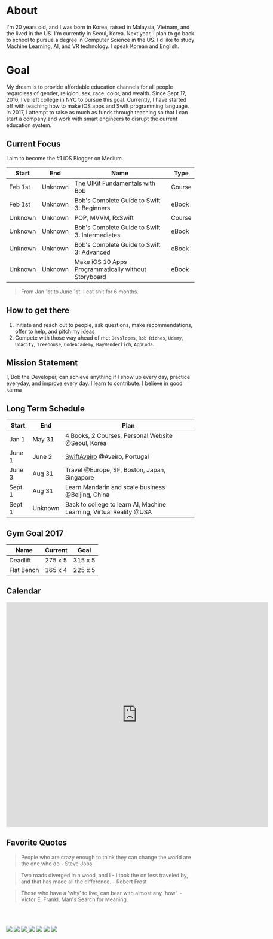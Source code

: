 
# About
I'm 20 years old, and I was born in Korea, raised in Malaysia, Vietnam, and the lived in the US. I'm currently in Seoul, Korea. Next year, I plan to go back to school to pursue a degree in Computer Science in the US. I'd like to study Machine Learning, AI, and VR technology. I speak Korean and English.

# Goal
My dream is to provide affordable education channels for all people regardless of gender, religion, sex, race, color, and wealth. Since Sept 17, 2016, I've left college in NYC to pursue this goal. Currently, I have started off with teaching how to make iOS apps and Swift programming language. In 2017, I attempt to raise as much as funds through teaching so that I can start a company and work with smart engineers to disrupt the current education system.


## Current Focus
I aim to become the #1 iOS Blogger on Medium.

| Start  |  End     |  Name | Type |
|----------|-------|--------|-----|
| Feb 1st |  Unknown  |  The UIKit Fundamentals with Bob | Course |
| Feb 1st | Unknown | Bob's Complete Guide to Swift 3: Beginners | eBook |
| Unknown | Unknown | POP, MVVM, RxSwift | Course  |
| Unknown | Unknown | Bob's Complete Guide to Swift 3: Intermediates | eBook |
| Unknown| Unknown | Bob's Complete Guide to Swift 3: Advanced | eBook |
| Unknown| Unknown | Make iOS 10 Apps Programmatically without Storyboard | eBook |

> From Jan 1st to June 1st. I eat shit for 6 months.

## How to get there
1. Initiate and reach out to people, ask questions, make recommendations, offer to help, and pitch my ideas
2. Compete with those way ahead of me: `Devslopes`, `Rob Riches`, `Udemy`, `Udacity`, `Treehouse`, `CodeAcademy`, `RayWenderlich`, `AppCoda`.

## Mission Statement
I, Bob the Developer, can achieve anything if I show up every day, practice everyday, and improve every day. I learn to contribute. I believe in good karma

## Long Term Schedule
| Start  | End            | Plan                                                                  |
|----------------|--------------------|-----------------------------------------------------------------------|
| Jan 1 | May 31 | 4 Books, 2 Courses, Personal Website @Seoul, Korea |
| June 1 | June 2   | [SwiftAveiro](https://twitter.com/SwiftAveiro) @Aveiro, Portugal       |
| June 3  | Aug 31  | Travel @Europe, SF, Boston, Japan, Singapore               |
| Sept 1  | Aug 31 | Learn Mandarin and scale business @Beijing, China              |
| Sept 1 | Unknown     | Back to college to learn AI, Machine Learning, Virtual Reality @USA|

## Gym Goal 2017
| Name  |  Current |  Goal  |
|---------|----------|-------|
| Deadlift | 275 x 5 | 315 x 5 |
| Flat Bench | 165 x 4 | 225 x 5 |

## Calendar
<iframe src="https://calendar.google.com/calendar/embed?height=600&amp;wkst=2&amp;hl=en&amp;bgcolor=%23ffffff&amp;src=bobleesj%40gmail.com&amp;color=%231B887A&amp;ctz=Asia%2FSeoul" style="border-width:0" width="700" height="600" frameborder="0" scrolling="no"></iframe>


## Favorite Quotes
> People who are crazy enough to think they can change the world are the one who do - Steve Jobs

> Two roads diverged in a wood, and I - I took the on less traveled by, and that has made all the difference. - Robert Frost

>  Those who have a 'why' to live, can bear with almost any 'how'. - Victor E. Frankl, Man's Search for Meaning.


<br>
<br>
<p>
<a href="http://bobthedeveloper.io"><img src="https://img.shields.io/badge/Personal-Website-333333.svg"></a>
<a href="https://facebook.com/bobthedeveloper"><img src="https://img.shields.io/badge/Facebook-Like-3B5998.svg"></a> <a href="https://youtube.com/bobthedeveloper"><img src="https://img.shields.io/badge/YouTube-Subscribe-CE1312.svg"</a> <a href="https://twitter.com/bobleesj"><img src="https://img.shields.io/badge/Twitter-Follow-55ACEE.svg"></a> <a href="https://instagram.com/bobthedev
"><img src="https://img.shields.io/badge/Instagram-Follow-BB2F92.svg"></a> <a href="https://linkedin.com/in/bobleesj"><img src= "https://img.shields.io/badge/LinkedIn-Connect-0077B5.svg"></a>
<a href="https://medium.com/@bobleesj"><img src="https://img.shields.io/badge/Medium-Read-00AB6C.svg"/></a>
</p>
